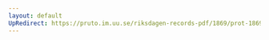 ```yaml
---
layout: default
UpRedirect: https://pruto.im.uu.se/riksdagen-records-pdf/1869/prot-1869--ak--508/prot-1869--ak--508_032.pdf
---
```

